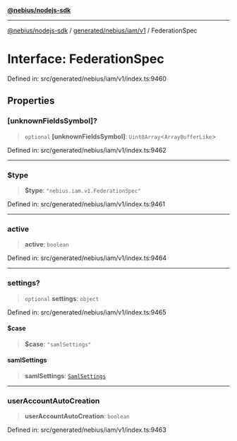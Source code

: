 [**@nebius/nodejs-sdk**](../../../../../README.md)

---

[@nebius/nodejs-sdk](../../../../../README.md) / [generated/nebius/iam/v1](../README.md) / FederationSpec

# Interface: FederationSpec

Defined in: src/generated/nebius/iam/v1/index.ts:9460

## Properties

### \[unknownFieldsSymbol\]?

> `optional` **\[unknownFieldsSymbol\]**: `Uint8Array`\<`ArrayBufferLike`\>

Defined in: src/generated/nebius/iam/v1/index.ts:9462

---

### $type

> **$type**: `"nebius.iam.v1.FederationSpec"`

Defined in: src/generated/nebius/iam/v1/index.ts:9461

---

### active

> **active**: `boolean`

Defined in: src/generated/nebius/iam/v1/index.ts:9464

---

### settings?

> `optional` **settings**: `object`

Defined in: src/generated/nebius/iam/v1/index.ts:9465

#### $case

> **$case**: `"samlSettings"`

#### samlSettings

> **samlSettings**: [`SamlSettings`](SamlSettings.md)

---

### userAccountAutoCreation

> **userAccountAutoCreation**: `boolean`

Defined in: src/generated/nebius/iam/v1/index.ts:9463

